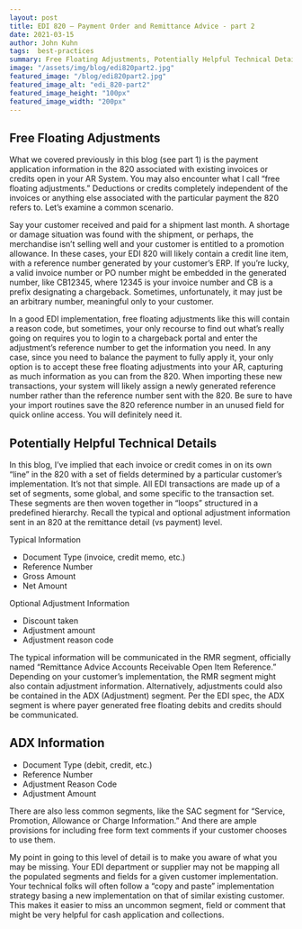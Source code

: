 ```yaml
---
layout: post
title: EDI 820 – Payment Order and Remittance Advice - part 2
date: 2021-03-15
author: John Kuhn
tags:  best-practices
summary: Free Floating Adjustments, Potentially Helpful Technical Details, ADX Information
image: "/assets/img/blog/edi820part2.jpg"
featured_image: "/blog/edi820part2.jpg"
featured_image_alt: "edi_820-part2"
featured_image_height: "100px"
featured_image_width: "200px"
---
```


## Free Floating Adjustments

What we covered previously in this blog (see part 1) is the payment application information in the 820 associated with existing invoices or credits open in your AR System.  You may also encounter what I call “free floating adjustments.”  Deductions or credits completely independent of the invoices or anything else associated with the particular payment the 820 refers to.   Let’s examine a common scenario.

Say your customer received and paid for a shipment last month.  A shortage or damage situation was found with the shipment, or perhaps, the merchandise isn’t selling well and your customer is entitled to a promotion allowance.  In these cases, your EDI 820 will likely contain a credit line item, with a reference number generated by your customer’s ERP.  If you’re lucky, a valid invoice number or PO number might be embedded in the generated number, like CB12345, where 12345 is your invoice number and CB is a prefix designating a chargeback.  Sometimes, unfortunately, it may just be an arbitrary number, meaningful only to your customer.

In a good EDI implementation, free floating adjustments like this will contain a reason code, but sometimes, your only recourse to find out what’s really going on requires you to login to a chargeback portal and enter the adjustment’s reference number to get the information you need.  In any case, since you need to balance the payment to fully apply it, your only option is to accept these free floating adjustments into your AR, capturing as much information as you can from the 820.  When importing these new transactions, your system will likely assign a newly generated reference number rather than the reference number sent with the 820.  Be sure to have your import routines save the 820 reference number in an unused field for quick online access.  You will definitely need it.

## Potentially Helpful Technical Details

In this blog, I’ve implied that each invoice or credit comes in on its own “line” in the 820 with a set of fields determined by a particular customer’s implementation.  It’s not that simple.  All EDI transactions are made up of a set of segments, some global, and some specific to the transaction set.  These segments are then woven together in “loops” structured in a predefined hierarchy.  Recall the typical and optional adjustment information sent in an 820 at the remittance detail (vs payment) level.

Typical Information

- Document Type (invoice, credit memo, etc.)
- Reference Number
- Gross Amount
- Net Amount

Optional Adjustment Information

- Discount taken
- Adjustment amount
- Adjustment reason code

The typical information will be communicated in the RMR segment, officially named “Remittance Advice Accounts Receivable Open Item Reference.”  Depending on your customer’s implementation, the RMR segment might also contain adjustment information.  Alternatively, adjustments could also be contained in the ADX (Adjustment) segment.  Per the EDI spec, the ADX segment is where payer generated free floating debits and credits should be communicated.

## ADX Information

- Document Type (debit, credit, etc.)
- Reference Number
- Adjustment Reason Code
- Adjustment Amount

There are also less common segments, like the SAC segment for “Service, Promotion, Allowance or Charge Information.”   And there are ample provisions for including free form text comments if your customer chooses to use them.

My point in going to this level of detail is to make you aware of what you may be missing.  Your EDI department or supplier may not be mapping all the populated segments and fields for a given customer implementation.   Your technical folks will often follow a “copy and paste” implementation strategy basing a new implementation on that of similar existing customer.  This makes it easier to miss an uncommon segment, field or comment that might be very helpful for cash application and collections.